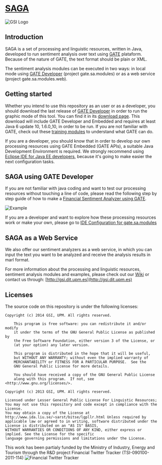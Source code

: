[SAGA](https://github.com/gsi-upm/SAGA)
=====
![GSI Logo](http://gsi.dit.upm.es/templates/jgsi/images/logo.png)

## Introduction
SAGA is a set of processing and linguistic resources, written in Java, developed to run sentiment analysis over text using [GATE](http://gate.ac.uk) plataform.
Because of the nature of GATE, the text format should be plain or XML.

The sentiment analysis modules can be executed in two ways: in local mode using [GATE Developer](https://gate.ac.uk/family/developer.html) (project gate.sa.modules) or as a web service (project gate.sa.modules.web). 

## Getting started
Whether you intend to use this repository as an user or as a developer, you should download the last release of [GATE Developer](https://gate.ac.uk/family/developer.html) in order to run the graphic mode of this tool. You can find it in its [download page](https://gate.ac.uk/download/#latest). This download will include GATE Developer and Embedded and requires at least Java 6 update 10, 1.6.0_10, in order to be run.
If you are not familiar with GATE, check out these [training modules](https://gate.ac.uk/conferences/training-modules.html) to understand what GATE can do.

If you are a developer, you should know that in order to develop our own processing resources using GATE Embedded (GATE APIs), a suitable Java Development Environment is required. We strongly recommend using [Eclipse IDE for Java EE developers](http://www.eclipse.org/downloads/packages/eclipse-ide-java-ee-developers/keplersr1), because it's going to make easier the next configuration tasks.

## SAGA using GATE Developer
If you are not familiar with java coding and want to test our processing resources without touching a line of code, please read the following step by step guide of how to make a [Financial Sentiment Analyzer using GATE](https://github.com/gsi-upm/SAGA/wiki/Financial-Sentiment-Analyzer-using-GATE).

![Example](https://dl.dropboxusercontent.com/u/21681328/emoticonAndFinancial.png)

If you are a developer and want to explore how these processing resources work or make your own, please go to [IDE Configuration for gate.sa.modules](https://github.com/gsi-upm/SAGA/wiki/IDE-Configuration-for-gate.sa.modules)

## SAGA as a Web Service
We also offer our sentiment analyzers as a web service, in which you can input the text you want to be analyzed and receive the analysis results in marl format.



For more information about the processing and linguistic resources, sentiment analysis modules and examples, please check out our [Wiki](https://github.com/gsi-upm/SAGA/wiki) or contact us through: [http://gsi.dit.upm.es](http://gsi.dit.upm.es)

## Licenses

The source code on this repository is under the following licenses:

```
Copyright (c) 2014 GSI, UPM. All rights reserved.

    This program is free software: you can redistribute it and/or modify
    it under the terms of the GNU General Public License as published by
    the Free Software Foundation, either version 3 of the License, or
    (at your option) any later version.

    This program is distributed in the hope that it will be useful,
    but WITHOUT ANY WARRANTY; without even the implied warranty of
    MERCHANTABILITY or FITNESS FOR A PARTICULAR PURPOSE.  See the
    GNU General Public License for more details.

    You should have received a copy of the GNU General Public License
    along with this program.  If not, see <http://www.gnu.org/licenses/>.
```

```
Copyright (c) 2013 GSI, UPM. All rights reserved.

Licensed under Lesser General Public License For Linguistic Resources; 
You may not use this repository and code except in compliance with the License. 
You may obtain a copy of the License at http://www.ida.liu.se/~sarst/bitse/lgpllr.html Unless required by 
applicable law or agreed to in writing, software distributed under the License is distributed on an "AS IS" BASIS,
WITHOUT WARRANTIES OR CONDITIONS OF ANY KIND, either express or implied. See the License for the specific 
language governing permissions and limitations under the License.
```


This work has been partialy funded by the Ministry of Industry, Energy and Tourism through the R&D project Financial Twitter Tracker (TSI-090100-2011-114)
![Financial Twitter Tracker](http://demos.gsi.dit.upm.es/ftt/img/ftt_header.png)


